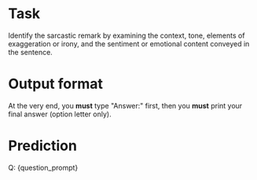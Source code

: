 # Task
Identify the sarcastic remark by examining the context, tone, elements of exaggeration or irony, and the sentiment or emotional content conveyed in the sentence.

# Output format
At the very end, you **must** type "Answer:" first, then you **must** print your final answer (option letter only).

# Prediction
Q: {question_prompt}